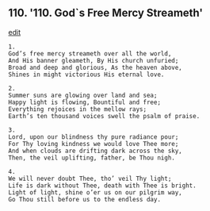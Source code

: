 
## 110.  '110. God\`s Free Mercy Streameth'
[edit](https://docs.google.com/document/d/1uXADmCSPYw07sMo5IsUQK%2Ddbkn6iYKMw/edit?mode=html)






    1.
    God’s free mercy streameth over all the world,
    And His banner gleameth, By His church unfuried;
    Broad and deep and glorious, As the heaven above,
    Shines in might victorious His eternal love.

    2.
    Summer suns are glowing over land and sea;
    Happy light is flowing, Bountiful and free;
    Everything rejoices in the mellow rays;
    Earth’s ten thousand voices swell the psalm of praise.

    3.
    Lord, upon our blindness thy pure radiance pour;
    For Thy loving kindness we would love Thee more;
    And when clouds are drifting dark across the sky,
    Then, the veil uplifting, father, be Thou nigh.

    4.
    We will never doubt Thee, tho’ veil Thy light;
    Life is dark without Thee, death with Thee is bright.
    Light of light, shine o’er us on our pilgrim way,
    Go Thou still before us to the endless day.
